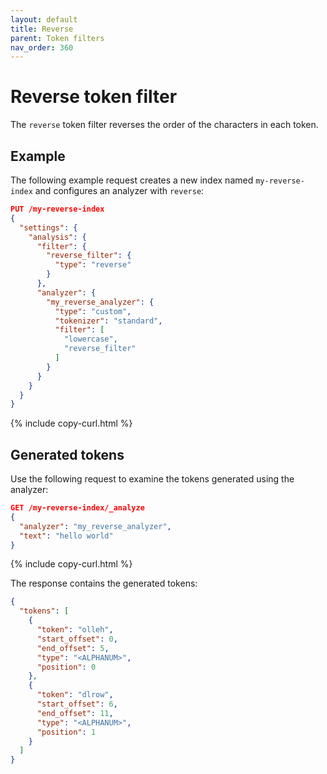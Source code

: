 ```yaml
---
layout: default
title: Reverse
parent: Token filters
nav_order: 360
---
```


# Reverse token filter

The `reverse` token filter reverses the order of the characters in each token.

## Example

The following example request creates a new index named `my-reverse-index` and configures an analyzer with `reverse`:

```json
PUT /my-reverse-index
{
  "settings": {
    "analysis": {
      "filter": {
        "reverse_filter": {
          "type": "reverse"
        }
      },
      "analyzer": {
        "my_reverse_analyzer": {
          "type": "custom",
          "tokenizer": "standard",
          "filter": [
            "lowercase",
            "reverse_filter"
          ]
        }
      }
    }
  }
}

```
{% include copy-curl.html %}

## Generated tokens

Use the following request to examine the tokens generated using the analyzer:

```json
GET /my-reverse-index/_analyze
{
  "analyzer": "my_reverse_analyzer",
  "text": "hello world"
}
```
{% include copy-curl.html %}

The response contains the generated tokens:

```json
{
  "tokens": [
    {
      "token": "olleh",
      "start_offset": 0,
      "end_offset": 5,
      "type": "<ALPHANUM>",
      "position": 0
    },
    {
      "token": "dlrow",
      "start_offset": 6,
      "end_offset": 11,
      "type": "<ALPHANUM>",
      "position": 1
    }
  ]
}
```